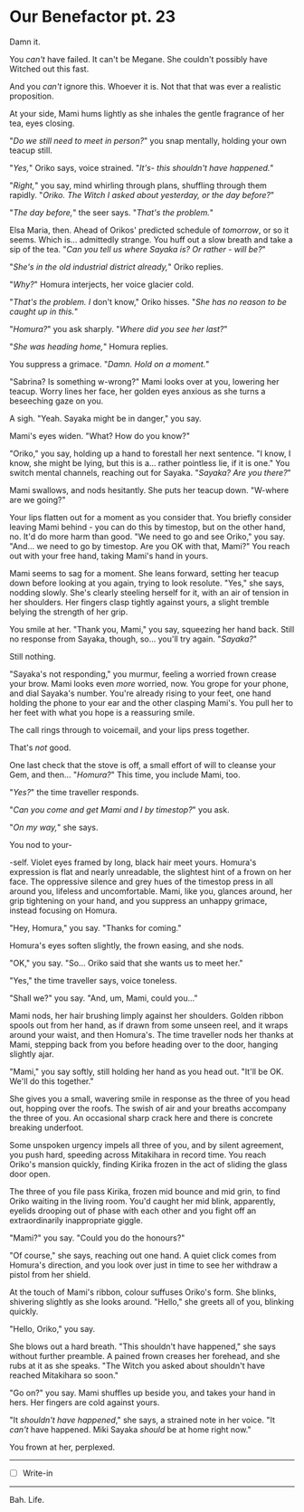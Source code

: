 # Our Benefactor pt. 23

Damn it.

You *can't* have failed. It can't be Megane. She couldn't possibly have Witched out this fast.

And you *can't* ignore this. Whoever it is. Not that that was ever a realistic proposition.

At your side, Mami hums lightly as she inhales the gentle fragrance of her tea, eyes closing.

"*Do we still need to meet in person?*" you snap mentally, holding your own teacup still.

"*Yes,*" Oriko says, voice strained. "*It's- this *shouldn't have happened*.*"

"*Right,*" you say, mind whirling through plans, shuffling through them rapidly. "*Oriko. The Witch I asked about yesterday, or the day before?*"

"*The day before,*" the seer says. "*That's the problem.*"

Elsa Maria, then. Ahead of Orikos' predicted schedule of *tomorrow*, or so it seems. Which is... admittedly strange. You huff out a slow breath and take a sip of the tea. "*Can you tell us where Sayaka is? Or rather - will be?*"

"*She's in the old industrial district already,*" Oriko replies.

"*Why?*" Homura interjects, her voice glacier cold.

"*That's the problem. I* don't know," Oriko hisses. "*She has no reason to be caught up in this.*"

"*Homura?*" you ask sharply. "*Where did you see her last?*"

"*She was heading home,*" Homura replies.

You suppress a grimace. "*Damn. Hold on a moment.*"

"Sabrina? Is something w-wrong?" Mami looks over at you, lowering her teacup. Worry lines her face, her golden eyes anxious as she turns a beseeching gaze on you.

A sigh. "Yeah. Sayaka might be in danger," you say.

Mami's eyes widen. "What? How do you know?"

"Oriko," you say, holding up a hand to forestall her next sentence. "I know, I know, she might be lying, but this is a... rather pointless lie, if it is one." You switch mental channels, reaching out for Sayaka. "*Sayaka? Are you there?*"

Mami swallows, and nods hesitantly. She puts her teacup down. "W-where are we going?"

Your lips flatten out for a moment as you consider that. You briefly consider leaving Mami behind - you can do this by timestop, but on the other hand, no. It'd do more harm than good. "We need to go and see Oriko," you say. "And... we need to go by timestop. Are you OK with that, Mami?" You reach out with your free hand, taking Mami's hand in yours.

Mami seems to sag for a moment. She leans forward, setting her teacup down before looking at you again, trying to look resolute. "Yes," she says, nodding slowly. She's clearly steeling herself for it, with an air of tension in her shoulders. Her fingers clasp tightly against yours, a slight tremble belying the strength of her grip.

You smile at her. "Thank you, Mami," you say, squeezing her hand back. Still no response from Sayaka, though, so... you'll try again. "*Sayaka?*"

Still nothing.

"Sayaka's not responding," you murmur, feeling a worried frown crease your brow. Mami looks even *more* worried, now. You grope for your phone, and dial Sayaka's number. You're already rising to your feet, one hand holding the phone to your ear and the other clasping Mami's. You pull her to her feet with what you hope is a reassuring smile.

The call rings through to voicemail, and your lips press together.

That's *not* good.

One last check that the stove is off, a small effort of will to cleanse your Gem, and then... "*Homura?*" This time, you include Mami, too.

"*Yes?*" the time traveller responds.

"*Can you come and get Mami and I by timestop?*" you ask.

"*On my way,*" she says.

You nod to your-

-self. Violet eyes framed by long, black hair meet yours. Homura's expression is flat and nearly unreadable, the slightest hint of a frown on her face. The oppressive silence and grey hues of the timestop press in all around you, lifeless and uncomfortable. Mami, like you, glances around, her grip tightening on your hand, and you suppress an unhappy grimace, instead focusing on Homura.

"Hey, Homura," you say. "Thanks for coming."

Homura's eyes soften slightly, the frown easing, and she nods.

"OK," you say. "So... Oriko said that she wants us to meet her."

"Yes," the time traveller says, voice toneless.

"Shall we?" you say. "And, um, Mami, could you..."

Mami nods, her hair brushing limply against her shoulders. Golden ribbon spools out from her hand, as if drawn from some unseen reel, and it wraps around your waist, and then Homura's. The time traveller nods her thanks at Mami, stepping back from you before heading over to the door, hanging slightly ajar.

"Mami," you say softly, still holding her hand as you head out. "It'll be OK. We'll do this together."

She gives you a small, wavering smile in response as the three of you head out, hopping over the roofs. The swish of air and your breaths accompany the three of you. An occasional sharp crack here and there is concrete breaking underfoot.

Some unspoken urgency impels all three of you, and by silent agreement, you push hard, speeding across Mitakihara in record time. You reach Oriko's mansion quickly, finding Kirika frozen in the act of sliding the glass door open.

The three of you file pass Kirika, frozen mid bounce and mid grin, to find Oriko waiting in the living room. You'd caught her mid blink, apparently, eyelids drooping out of phase with each other and you fight off an extraordinarily inappropriate giggle.

"Mami?" you say. "Could you do the honours?"

"Of course," she says, reaching out one hand. A quiet click comes from Homura's direction, and you look over just in time to see her withdraw a pistol from her shield.

At the touch of Mami's ribbon, colour suffuses Oriko's form. She blinks, shivering slightly as she looks around. "Hello," she greets all of you, blinking quickly.

"Hello, Oriko," you say.

She blows out a hard breath. "This shouldn't have happened," she says without further preamble. A pained frown creases her forehead, and she rubs at it as she speaks. "The Witch you asked about shouldn't have reached Mitakihara so soon."

"Go on?" you say. Mami shuffles up beside you, and takes your hand in hers. Her fingers are cold against yours.

"It *shouldn't have happened*," she says, a strained note in her voice. "It *can't* have happened. Miki Sayaka *should* be at home right now."

You frown at her, perplexed.

---

- [ ] Write-in

---

Bah. Life.
